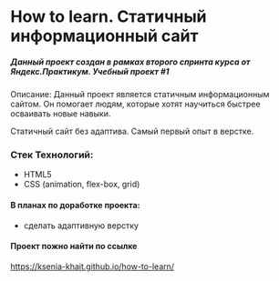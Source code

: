 # How to learn. Статичный информационный сайт 

##### Данный проект создан в рамках второго спринта курса от Яндекс.Практикум. Учебный проект #1

Описание: Данный проект является статичным информационным сайтом. Он помогает людям, которые хотят научиться быстрее осваивать новые навыки. 

Статичный сайт без адаптива. Самый первый опыт в верстке.

### Стек Технологий:

+ HTML5
+ CSS (animation, flex-box, grid) 

#### В планах по доработке проекта: 
+  сделать адаптивную верстку

#### Проект пожно найти по ссылке

https://ksenia-khait.github.io/how-to-learn/
